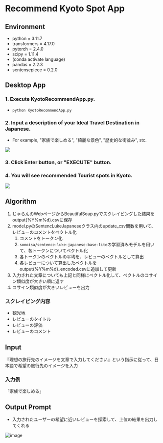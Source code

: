 # Recommend Kyoto Spot App
## Environment
- python = 3.11.7
- transformers = 4.17.0
- pytorch = 2.4.0
- scipy = 1.11.4
- (conda activate language)
- pandas = 2.2.3
- sentensepiece = 0.2.0

## Desktop App
### 1. Execute KyotoRecommendApp.py.
- `python KyotoRecommendApp.py`
### 2. Input a description of your Ideal Travel Destination in Japanese.
- For example, "家族で楽しめる", "綺麗な景色", "歴史的な街並み", stc.

<img src="images/input_image.png">

### 3. Click Enter button, or "EXECUTE" button.
### 4. You will see recommended Tourist spots in Kyoto.

<img src="images/output_image.png">

## Algorithm
1. じゃらんのWebページからBeautifulSoup.pyでスクレイピングした結果をoutput{%Y%m%d}.csvに保存
2. model.pyのSentencLukeJapaneseクラス内のupdate_csv関数を用いて、レビューのコメントをベクトル化
    1. コメントをトークン化
    2. `sonoisa/sentence-luke-japanese-base-lite`の学習済みモデルを用いて、各トークンについてベクトル化
    3. 各トークンのベクトルの平均を、レビューのベクトルとして算出
    4. 各レビューについて算出したベクトルをoutput{%Y%m%d}_encoded.csvに追加して更新
3. 入力された文章についても上記と同様にベクトル化して、ベクトルのコサイン類似度が大きい順に返す
4. コサイン類似度が大きいレビューを出力
### スクレイピング内容
- 観光地
- レビューのタイトル
- レビューの評価
- レビューのコメント

## Input
『理想の旅行先のイメージを文章で入力してください』という指示に従って、日本語で希望の旅行先のイメージを入力
### 入力例
「家族で楽しめる」

## Output Prompt
- 入力されたユーザーの希望に近いレビューを探索して、上位の結果を出力してくれる

![image](images/prompt.png)
